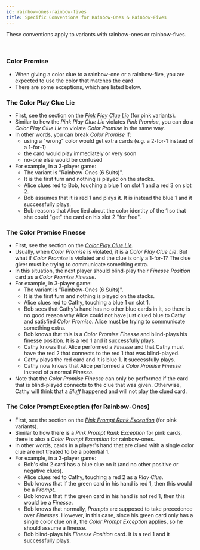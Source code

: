 ```yaml
---
id: rainbow-ones-rainbow-fives
title: Specific Conventions for Rainbow-Ones & Rainbow-Fives
---
```


These conventions apply to variants with rainbow-ones or rainbow-fives.

<br />

### Color Promise

- When giving a color clue to a rainbow-one or a rainbow-five, you are expected to use the color that matches the card.
- There are some exceptions, which are listed below.

### The Color Play Clue Lie

- First, see the section on the *[Pink Play Clue Lie](pink.md#the-pink-play-clue-lie-with-a-mismatched-play-clue-that-touches-other-cards)* (for pink variants).
- Similar to how the *Pink Play Clue Lie* violates *Pink Promise*, you can do a *Color Play Clue Lie* to violate *Color Promise* in the same way.
- In other words, you can break *Color Promise* if:
  - using a "wrong" color would get extra cards (e.g. a 2-for-1 instead of a 1-for-1)
  - the card would play immediately or very soon
  - no-one else would be confused
- For example, in a 3-player game:
  - The variant is "Rainbow-Ones (6 Suits)".
  - It is the first turn and nothing is played on the stacks.
  - Alice clues red to Bob, touching a blue 1 on slot 1 and a red 3 on slot 2.
  - Bob assumes that it is red 1 and plays it. It is instead the blue 1 and it successfully plays.
  - Bob reasons that Alice lied about the color identity of the 1 so that she could "get" the card on his slot 2 "for free".

### The Color Promise Finesse

- First, see the section on the *[Color Play Clue Lie](#the-color-play-clue-lie)*.
- Usually, when *Color Promise* is violated, it is a *Color Play Clue Lie*. But what if *Color Promise* is violated and the clue is only a 1-for-1? The clue giver must be trying to communicate something extra.
- In this situation, the next player should blind-play their *Finesse Position* card as a *Color Promise Finesse*.
- For example, in 3-player game:
  - The variant is "Rainbow-Ones (6 Suits)".
  - It is the first turn and nothing is played on the stacks.
  - Alice clues red to Cathy, touching a blue 1 on slot 1.
  - Bob sees that Cathy's hand has no other blue cards in it, so there is no good reason why Alice could not have just clued blue to Cathy and satisfied *Color Promise*. Alice must be trying to communicate something extra.
  - Bob knows that this is a *Color Promise Finesse* and blind-plays his finesse position. It is a red 1 and it successfully plays.
  - Cathy knows that Alice performed a *Finesse* and that Cathy must have the red 2 that connects to the red 1 that was blind-played.
  - Cathy plays the red card and it is blue 1. It successfully plays.
  - Cathy now knows that Alice performed a *Color Promise Finesse* instead of a normal *Finesse*.
- Note that the *Color Promise Finesse* can only be performed if the card that is blind-played connects to the clue that was given. Otherwise, Cathy will think that a *Bluff* happened and will not play the clued card.

### The Color Prompt Exception (for Rainbow-Ones)

- First, see the section on the *[Pink Prompt Rank Exception](pink.md#the-pink-prompt-rank-exception)* (for pink variants).
- Similar to how there is a *Pink Prompt Rank Exception* for pink cards, there is also a *Color Prompt Exception* for rainbow-ones.
- In other words, cards in a player's hand that are clued with a single color clue are not treated to be a potential 1.
- For example, in a 3-player game:
  - Bob's slot 2 card has a blue clue on it (and no other positive or negative clues).
  - Alice clues red to Cathy, touching a red 2 as a *Play Clue*.
  - Bob knows that if the green card in his hand is red 1, then this would be a *Prompt*.
  - Bob knows that if the green card in his hand is not red 1, then this would be a *Finesse*.
  - Bob knows that normally, *Prompts* are supposed to take precedence over *Finesses*. However, in this case, since his green card only has a single color clue on it, the *Color Prompt Exception* applies, so he should assume a finesse.
  - Bob blind-plays his *Finesse Position* card. It is a red 1 and it successfully plays.
